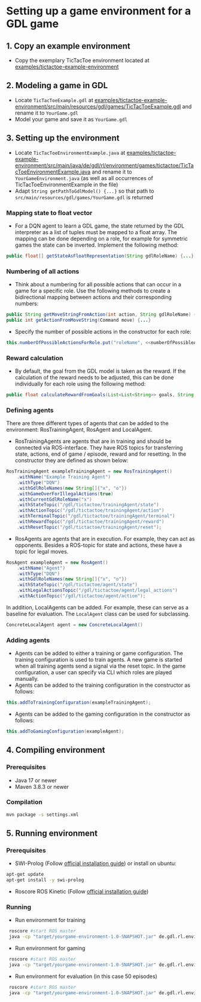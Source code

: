 # Setting up a game environment for a GDL game

## 1. Copy an example environment
- Copy the exemplary TicTacToe environment located at [examples/tictactoe-example-environment](examples/tictactoe-example-environment)

## 2. Modeling a game in GDL
- Locate ```TicTacToeExample.gdl``` at [examples/tictactoe-example-environment/src/main/resources/gdl/games/TicTacToeExample.gdl](examples/tictactoe-example-environment/src/main/resources/gdl/games/TicTacToeExample.gdl) and rename it to ```YourGame.gdl```
- Model your game and save it as ```YourGame.gdl```

## 3. Setting up the environment
- Locate ```TicTacToeEnvironmentExample.java``` at [examples/tictactoe-example-environment/src/main/java/de/gdl/rl/environment/games/tictactoe/TicTacToeEnvironmentExample.java](examples/tictactoe-example-environment/src/main/java/de/gdl/rl/environment/games/tictactoe/TicTacToeEnvironmentExample.java) and rename it to ```YourGameEnvironment.java```
(as well as all occurrences of TicTacToeEnvironmentExample in the file)
- Adapt ```String getPathToGdlModel() {...}``` so that path to ```src/main/resources/gdl/games/YourGame.gdl``` is returned 
### Mapping state to float vector
- For a DQN agent to learn a GDL game, the state returned by the GDL interpreter as a list of tuples must be mapped to a float array. The mapping can be done depending on a role, for example for symmetric games the state can be inverted. Implement the following method: 
```java
public float[] getStateAsFloatRepresentation(String gdlRoleName) {...}
```
### Numbering of all actions
- Think about a numbering for all possible actions that can occur in a game for a specific role. Use the following methods to create a bidirectional mapping between actions and their corresponding numbers:
```java
public String getMoveStringFromAction(int action, String gdlRoleName) {...}
public int getActionFromMoveString(Command move) {...}
```
- Specify the number of possible actions in the constructor for each role:
```java
this.numberOfPossibleActionsForRole.put("roleName", <<numberOfPossibleActions>>);
```
### Reward calculation
- By default, the goal from the GDL model is taken as the reward. If the calculation of the reward needs to be adjusted, this can be done individually for each role using the following method: 
```java
public float calculateRewardFromGoals(List<List<String>> goals, String gdlRoleName) {...}
```


### Defining agents
There are three different types of agents that can be added to the environment: RosTrainingAgent, RosAgent and LocalAgent. 
- RosTrainingAgents are agents that are in training and should be connected via ROS-interface. They have ROS topics for transferring state, actions, end of game / episode, reward and for resetting. In the constructor they are defined as shown below:
```java
RosTrainingAgent exampleTrainingAgent = new RosTrainingAgent()
    .withName("Example Training Agent")
    .withType("DQN")
    .withGdlRoleNames(new String[]{"x", "o"})
    .withGameOverForIllegalActions(true)
    .withCurrentGdlRoleName("x")
    .withStateTopic("/gdl/tictactoe/trainingAgent/state")
    .withActionTopic("/gdl/tictactoe/trainingAgent/action")
    .withTerminalTopic("/gdl/tictactoe/trainingAgent/terminal")
    .withRewardTopic("/gdl/tictactoe/trainingAgent/reward")
    .withResetTopic("/gdl/tictactoe/trainingAgent/reset");
```
- RosAgents are agents that are in execution. For example, they can act as opponents.
Besides a ROS-topic for state and actions, these have a topic for legal moves.
```java
RosAgent exampleAgent = new RosAgent()
    .withName("Agent")
    .withType("DQN")
    .withGdlRoleNames(new String[]{"x", "o"})
    .withStateTopic("/gdl/tictactoe/agent/state")
    .withLegalActionsTopic("/gdl/tictactoe/agent/legal_actions")
    .withActionTopic("/gdl/tictactoe/agent/action");
```
In addition, LocalAgents can be added. For example, these can serve as a baseline for evaluation. The ```LocalAgent``` class can be used for subclassing.
```java
ConcreteLocalAgent agent = new ConcreteLocalAgent()
```
### Adding agents
- Agents can be added to either a training or game configuration. The training configuration is used to train agents. A new game is started when all training agents send a signal via the reset topic. In the game configuration, a user can specify via CLI which roles are played manually. 
- Agents can be added to the training configuration in the constructor as follows:
```java
this.addToTrainingConfiguration(exampleTrainingAgent);
```
- Agents can be added to the gaming configuration in the constructor as follows:
```java
this.addToGamingConfiguration(exampleAgent);
```
## 4. Compiling environment
### Prerequisites
- Java 17 or newer
- Maven 3.8.3 or newer
### Compilation
```bash
mvn package -s settings.xml
```

## 5. Running environment
###  Prerequisites
- SWI-Prolog (Follow [official installation guide](https://www.swi-prolog.org/build/unix.html)) or install on ubuntu:
```bash
apt-get update
apt-get install -y swi-prolog
```
- Roscore
ROS Kinetic (Follow [official installation guide](http://wiki.ros.org/Installation/Ubuntu))

### Running 
- Run environment for training
```bash
 roscore #start ROS master
 java -cp "target/yourgame-environment-1.0-SNAPSHOT.jar" de.gdl.rl.environment.games.yourgame.YourGameEnvironment --training
```
- Run environment for gaming
```bash
 roscore #start ROS master
 java -cp "target/yourgame-environment-1.0-SNAPSHOT.jar" de.gdl.rl.environment.games.yourgame.YourGameEnvironment --gaming
```
- Run environment for evaluation (in this case 50 episodes)
```bash
 roscore #start ROS master
 java -cp "target/yourgame-environment-1.0-SNAPSHOT.jar" de.gdl.rl.environment.games.yourgame.YourGameEnvironment --gaming --evaluation 50
```
